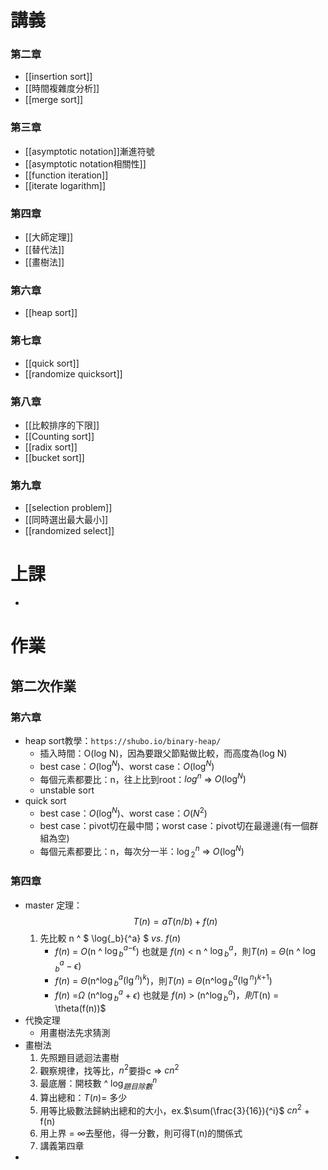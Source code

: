 # 講義
### 第二章
* [[insertion sort]]
* [[時間複雜度分析]]
* [[merge sort]]
### 第三章
* [[asymptotic notation]]漸進符號
* [[asymptotic notation相關性]]
* [[function iteration]]
* [[iterate logarithm]]
### 第四章
* [[大師定理]]
* [[替代法]]
* [[畫樹法]]
### 第六章
* [[heap sort]]
### 第七章
* [[quick sort]]
* [[randomize quicksort]]
### 第八章
* [[比較排序的下限]]
* [[Counting sort]]
* [[radix sort]]
* [[bucket sort]]
### 第九章
* [[selection problem]]
* [[同時選出最大最小]]
* [[randomized select]]




# 上課
* 



# 作業
## 第二次作業
### 第六章
* heap sort教學：`https://shubo.io/binary-heap/`
    * 插入時間：O(log N)，因為要跟父節點做比較，而高度為(log N)
    * best case：$O(\log^N )$、worst case：$O(\log^N )$
    * 每個元素都要比：n，往上比到root：$log^n$ $\Rightarrow$ $O(\log^N )$
    * unstable sort
* quick sort
    * best case：$O(\log^N )$、worst case：$O(N^2)$
    * best case：pivot切在最中間；worst case：pivot切在最邊邊(有一個群組為空)
    * 每個元素都要比：n，每次分一半：$\log{_2}{^n}$ $\Rightarrow$ $O(\log^N )$
### 第四章
* master 定理：$$T(n) = aT(n/b) + f(n)$$
    1. 先比較  n ^ $ \log{_b}{^a} $   $vs.$ $f(n)$
        * $f(n)$ = $O$(n ^ $\log{_b}{^a}{^-}{^\epsilon}$) 也就是 $f(n)$ $<$ n ^ $\log{_b}{^a}$，則$T(n)$ $=$ $\Theta$(n ^ $\log{_b}{^a}-{\epsilon}$)
        * $f(n)$ = $\Theta$(n^$\log{_b}{^a}(\lg{^n}){^k}$)，則$T(n)$ = $\Theta$(n^$\log{_b}{^a}(\lg{^n}){^k}{^+}{^1}$)
        * $f(n)$ =$\Omega$ (n^$\log{_b}{^a}+{\epsilon}$) 也就是 $f(n)$ > (n^$\log{_b}{^a})，則$T(n) = \theta(f(n))$
* 代換定理
    * 用畫樹法先求猜測
* 畫樹法
    1. 先照題目遞迴法畫樹
    2. 觀察規律，找等比，$n{^2}$要掛c $\Rightarrow$ $cn{^2}$
    3. 最底層：開枝數 ^ $\log_{題目除數}{^n}$ 
    4. 算出總和：$T(n)=$ 多少
    5. 用等比級數法歸納出總和的大小，ex.$\sum(\frac{3}{16}){^i}$ $cn^2$ + f(n)
    6. 用上界 = $\infty$去壓他，得一分數，則可得T(n)的關係式
    7. 講義第四章
* 